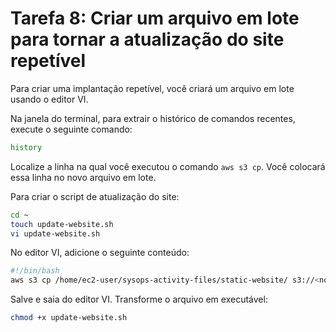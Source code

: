# Tarefa 8: Criar um arquivo em lote para tornar a atualização do site repetível

Para criar uma implantação repetível, você criará um arquivo em lote usando o editor VI.

Na janela do terminal, para extrair o histórico de comandos recentes, execute o seguinte comando:

```bash
history
```

Localize a linha na qual você executou o comando `aws s3 cp`. Você colocará essa linha no novo arquivo em lote.

Para criar o script de atualização do site:

```bash
cd ~
touch update-website.sh
vi update-website.sh
```

No editor VI, adicione o seguinte conteúdo:

```bash
#!/bin/bash
aws s3 cp /home/ec2-user/sysops-activity-files/static-website/ s3://<nome-do-seu-bucket>/ --recursive --acl public-read
```

Salve e saia do editor VI. Transforme o arquivo em executável:

```bash
chmod +x update-website.sh
```
